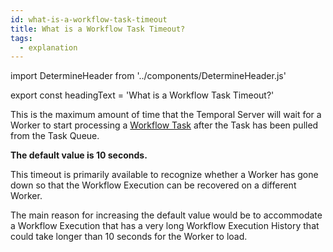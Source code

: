 ```yaml
---
id: what-is-a-workflow-task-timeout
title: What is a Workflow Task Timeout?
tags:
  - explanation
---
```


import DetermineHeader from '../components/DetermineHeader.js'

export const headingText = 'What is a Workflow Task Timeout?'

<DetermineHeader
hLevel={props.heading}
hText={headingText}
/>

This is the maximum amount of time that the Temporal Server will wait for a Worker to start processing a [Workflow Task](#workflow-task) after the Task has been pulled from the Task Queue.

**The default value is 10 seconds.**

This timeout is primarily available to recognize whether a Worker has gone down so that the Workflow Execution can be recovered on a different Worker.

The main reason for increasing the default value would be to accommodate a Workflow Execution that has a very long Workflow Execution History that could take longer than 10 seconds for the Worker to load.
